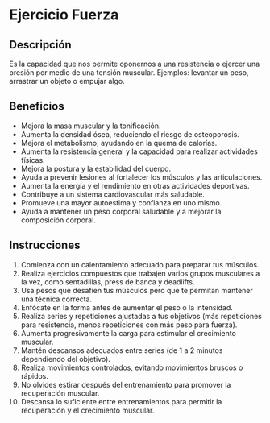 # Ejercicio Fuerza

## Descripción
Es la capacidad que nos permite oponernos a una resistencia o ejercer una presión por medio de una tensión muscular. Ejemplos: levantar un peso, arrastrar un objeto o empujar algo.

## Beneficios
- Mejora la masa muscular y la tonificación.  
- Aumenta la densidad ósea, reduciendo el riesgo de osteoporosis.  
- Mejora el metabolismo, ayudando en la quema de calorías.  
- Aumenta la resistencia general y la capacidad para realizar actividades físicas.  
- Mejora la postura y la estabilidad del cuerpo.  
- Ayuda a prevenir lesiones al fortalecer los músculos y las articulaciones.  
- Aumenta la energía y el rendimiento en otras actividades deportivas.  
- Contribuye a un sistema cardiovascular más saludable.  
- Promueve una mayor autoestima y confianza en uno mismo.  
- Ayuda a mantener un peso corporal saludable y a mejorar la composición corporal.

## Instrucciones
1. Comienza con un calentamiento adecuado para preparar tus músculos.  
2. Realiza ejercicios compuestos que trabajen varios grupos musculares a la vez, como sentadillas, press de banca y deadlifts.  
3. Usa pesos que desafíen tus músculos pero que te permitan mantener una técnica correcta.  
4. Enfócate en la forma antes de aumentar el peso o la intensidad.  
5. Realiza series y repeticiones ajustadas a tus objetivos (más repeticiones para resistencia, menos repeticiones con más peso para fuerza).  
6. Aumenta progresivamente la carga para estimular el crecimiento muscular.  
7. Mantén descansos adecuados entre series (de 1 a 2 minutos dependiendo del objetivo).  
8. Realiza movimientos controlados, evitando movimientos bruscos o rápidos.  
9. No olvides estirar después del entrenamiento para promover la recuperación muscular.  
10. Descansa lo suficiente entre entrenamientos para permitir la recuperación y el crecimiento muscular. 